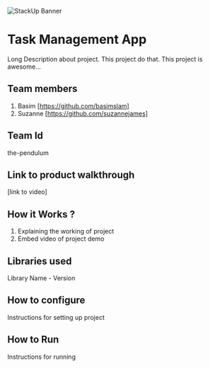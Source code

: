 ![StackUp Banner]([https://tinkerhub.frappe.cloud/files/stackup%20banner.jpeg])
# Task Management App
Long Description about project. This project do that. This project is awesome...
## Team members
1. Basim [https://github.com/basimslam]
2. Suzanne [https://github.com/suzannejames]
## Team Id
the-pendulum
## Link to product walkthrough
[link to video]
## How it Works ?
1. Explaining the working of project
2. Embed video of project demo
## Libraries used
Library Name - Version
## How to configure
Instructions for setting up project
## How to Run
Instructions for running
